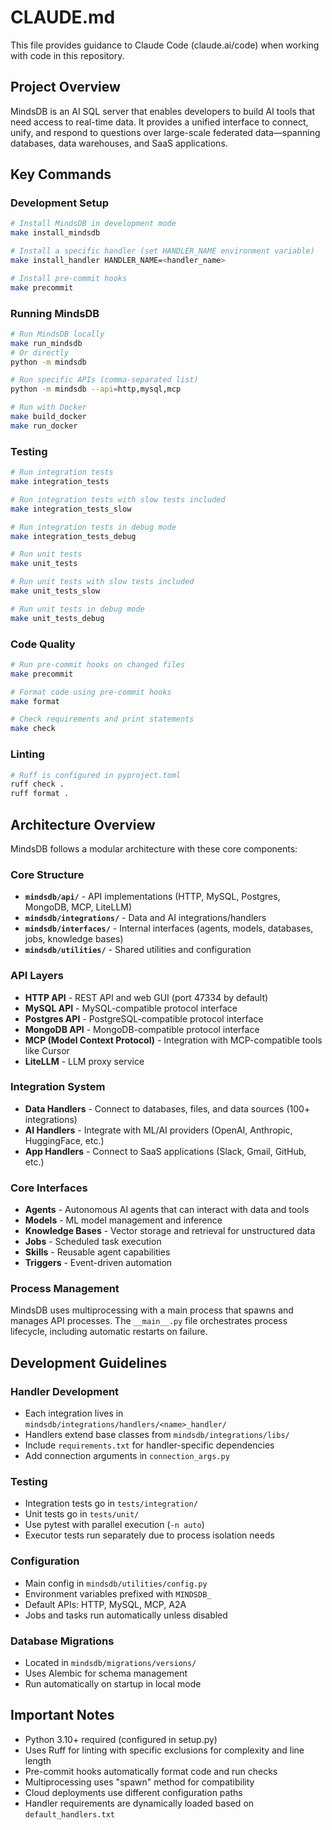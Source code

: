 # CLAUDE.md

This file provides guidance to Claude Code (claude.ai/code) when working with code in this repository.

## Project Overview

MindsDB is an AI SQL server that enables developers to build AI tools that need access to real-time data. It provides a unified interface to connect, unify, and respond to questions over large-scale federated data—spanning databases, data warehouses, and SaaS applications.

## Key Commands

### Development Setup
```bash
# Install MindsDB in development mode
make install_mindsdb

# Install a specific handler (set HANDLER_NAME environment variable)
make install_handler HANDLER_NAME=<handler_name>

# Install pre-commit hooks
make precommit
```

### Running MindsDB
```bash
# Run MindsDB locally
make run_mindsdb
# Or directly
python -m mindsdb

# Run specific APIs (comma-separated list)
python -m mindsdb --api=http,mysql,mcp

# Run with Docker
make build_docker
make run_docker
```

### Testing
```bash
# Run integration tests
make integration_tests

# Run integration tests with slow tests included
make integration_tests_slow

# Run integration tests in debug mode
make integration_tests_debug

# Run unit tests
make unit_tests

# Run unit tests with slow tests included
make unit_tests_slow

# Run unit tests in debug mode
make unit_tests_debug
```

### Code Quality
```bash
# Run pre-commit hooks on changed files
make precommit

# Format code using pre-commit hooks
make format

# Check requirements and print statements
make check
```

### Linting
```bash
# Ruff is configured in pyproject.toml
ruff check .
ruff format .
```

## Architecture Overview

MindsDB follows a modular architecture with these core components:

### Core Structure
- **`mindsdb/api/`** - API implementations (HTTP, MySQL, Postgres, MongoDB, MCP, LiteLLM)
- **`mindsdb/integrations/`** - Data and AI integrations/handlers
- **`mindsdb/interfaces/`** - Internal interfaces (agents, models, databases, jobs, knowledge bases)
- **`mindsdb/utilities/`** - Shared utilities and configuration

### API Layers
- **HTTP API** - REST API and web GUI (port 47334 by default)
- **MySQL API** - MySQL-compatible protocol interface
- **Postgres API** - PostgreSQL-compatible protocol interface  
- **MongoDB API** - MongoDB-compatible protocol interface
- **MCP (Model Context Protocol)** - Integration with MCP-compatible tools like Cursor
- **LiteLLM** - LLM proxy service

### Integration System
- **Data Handlers** - Connect to databases, files, and data sources (100+ integrations)
- **AI Handlers** - Integrate with ML/AI providers (OpenAI, Anthropic, HuggingFace, etc.)
- **App Handlers** - Connect to SaaS applications (Slack, Gmail, GitHub, etc.)

### Core Interfaces
- **Agents** - Autonomous AI agents that can interact with data and tools
- **Models** - ML model management and inference
- **Knowledge Bases** - Vector storage and retrieval for unstructured data
- **Jobs** - Scheduled task execution
- **Skills** - Reusable agent capabilities
- **Triggers** - Event-driven automation

### Process Management
MindsDB uses multiprocessing with a main process that spawns and manages API processes. The `__main__.py` file orchestrates process lifecycle, including automatic restarts on failure.

## Development Guidelines

### Handler Development
- Each integration lives in `mindsdb/integrations/handlers/<name>_handler/`
- Handlers extend base classes from `mindsdb/integrations/libs/`
- Include `requirements.txt` for handler-specific dependencies
- Add connection arguments in `connection_args.py`

### Testing
- Integration tests go in `tests/integration/`
- Unit tests go in `tests/unit/`
- Use pytest with parallel execution (`-n auto`)
- Executor tests run separately due to process isolation needs

### Configuration
- Main config in `mindsdb/utilities/config.py`
- Environment variables prefixed with `MINDSDB_`
- Default APIs: HTTP, MySQL, MCP, A2A
- Jobs and tasks run automatically unless disabled

### Database Migrations
- Located in `mindsdb/migrations/versions/`
- Uses Alembic for schema management
- Run automatically on startup in local mode

## Important Notes

- Python 3.10+ required (configured in setup.py)
- Uses Ruff for linting with specific exclusions for complexity and line length
- Pre-commit hooks automatically format code and run checks
- Multiprocessing uses "spawn" method for compatibility
- Cloud deployments use different configuration paths
- Handler requirements are dynamically loaded based on `default_handlers.txt`